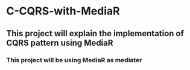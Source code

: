 # C-CQRS-with-MediaR
## This project will explain the implementation of CQRS pattern using MediaR

### This project will be using MediaR as mediater 

